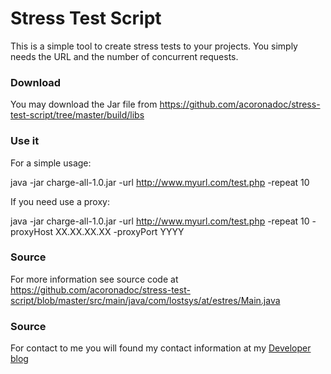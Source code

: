 # Stress Test Script

This is a simple tool to create stress tests to your projects. You simply needs the URL and the number of concurrent requests.

### Download

You may download the Jar file from <a target="_blank" href="https://github.com/acoronadoc/stress-test-script/tree/master/build/libs">https://github.com/acoronadoc/stress-test-script/tree/master/build/libs</a>

### Use it

For a simple usage:

java -jar charge-all-1.0.jar -url http://www.myurl.com/test.php -repeat 10

If you need use a proxy:

java -jar charge-all-1.0.jar -url http://www.myurl.com/test.php -repeat 10 -proxyHost XX.XX.XX.XX -proxyPort YYYY

### Source

For more information see source code at <a target="_blank" href="https://github.com/acoronadoc/stress-test-script/blob/master/src/main/java/com/lostsys/at/estres/Main.java">https://github.com/acoronadoc/stress-test-script/blob/master/src/main/java/com/lostsys/at/estres/Main.java</a>

### Source

For contact to me you will found my contact information at my <a target='_blank' href='http://www.albertcoronado.com'>Developer blog</a> 


